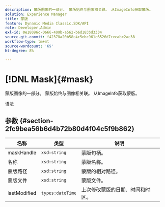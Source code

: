 ```yaml
---
description: 蒙版图像的一部分。 蒙版始终与图像相关联。 从ImageInfo获取蒙版。
solution: Experience Manager
title: 蒙版
feature: Dynamic Media Classic,SDK/API
role: Developer,Admin
exl-id: 0e18096c-0666-400b-a562-b6d183bd3334
source-git-commit: f42378a20b58e4c5ebc961c6526d7cecabc2ae38
workflow-type: tm+mt
source-wordcount: '69'
ht-degree: 8%

---
```


# [!DNL Mask]{#mask}

蒙版图像的一部分。 蒙版始终与图像相关联。 从ImageInfo获取蒙版。

语法

## 参数 {#section-2fc9bea56b6d4b72b80d4f04c5f9b862}

| 名称 | 类型 | 说明 |
|---|---|---|
| maskHandle | `xsd:string` | 蒙版句柄。 |
| 名称 | `xsd:string` | 蒙版名称。 |
| 蒙版路径 | `xsd:string` | 蒙版的相对路径。 |
| 蒙版文件 | `xsd:string` | 蒙版文件。 |
| lastModified | `types:dateTime` | 上次修改蒙版的日期、时间和时区。 |
